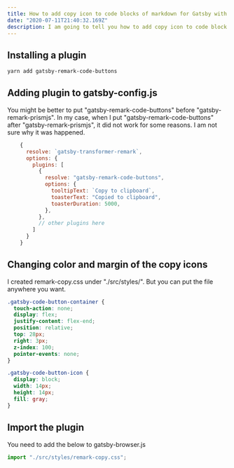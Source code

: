 ```yaml
---
title: How to add copy icon to code blocks of markdown for Gatsby with Typescript
date: "2020-07-11T21:40:32.169Z"
description: I am going to tell you how to add copy icon to code block and apply a style.
---
```


## Installing a plugin

```bash
yarn add gatsby-remark-code-buttons
```

## Adding plugin to gatsby-config.js

You might be better to put "gatsby-remark-code-buttons" before "gatsby-remark-prismjs". In my case, when I put "gatsby-remark-code-buttons" after "gatsby-remark-prismjs", it did not work for some reasons. I am not sure why it was happened.

```js:title=gatsby-config.js
    {
      resolve: `gatsby-transformer-remark`,
      options: {
        plugins: [
          {
            resolve: "gatsby-remark-code-buttons",
            options: {
              tooltipText: `Copy to clipboard`,
              toasterText: "Copied to clipboard",
              toasterDuration: 5000,
            },
          },
          // other plugins here
        ]
      }
    }
```

## Changing color and margin of the copy icons

I created remark-copy.css under "./src/styles/". But you can put the file anywhere you want.

```css:title=src/styles/remark-copy.css
.gatsby-code-button-container {
  touch-action: none;
  display: flex;
  justify-content: flex-end;
  position: relative;
  top: 28px;
  right: 3px;
  z-index: 100;
  pointer-events: none;
}

.gatsby-code-button-icon {
  display: block;
  width: 14px;
  height: 14px;
  fill: gray;
}
```

## Import the plugin

You need to add the below to gatsby-browser.js

```js:title=gatsby-browser.js
import "./src/styles/remark-copy.css";
```
